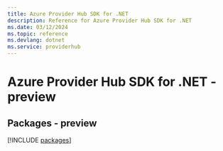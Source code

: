 ```yaml
---
title: Azure Provider Hub SDK for .NET
description: Reference for Azure Provider Hub SDK for .NET
ms.date: 03/12/2024
ms.topic: reference
ms.devlang: dotnet
ms.service: providerhub
---
```

# Azure Provider Hub SDK for .NET - preview
## Packages - preview
[!INCLUDE [packages](provider-hub-index.md)]
